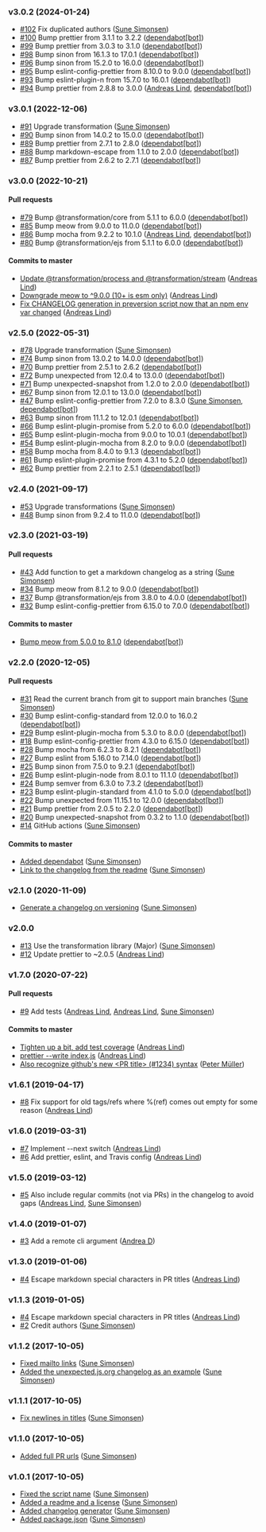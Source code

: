 ### v3.0.2 (2024-01-24)

- [#102](https://github.com/sunesimonsen/offline-github-changelog/pull/102) Fix duplicated authors ([Sune Simonsen](mailto:sune@we-knowhow.dk))
- [#100](https://github.com/sunesimonsen/offline-github-changelog/pull/100) Bump prettier from 3.1.1 to 3.2.2 ([dependabot[bot]](mailto:49699333+dependabot[bot]@users.noreply.github.com))
- [#99](https://github.com/sunesimonsen/offline-github-changelog/pull/99) Bump prettier from 3.0.3 to 3.1.0 ([dependabot[bot]](mailto:49699333+dependabot[bot]@users.noreply.github.com))
- [#98](https://github.com/sunesimonsen/offline-github-changelog/pull/98) Bump sinon from 16.1.3 to 17.0.1 ([dependabot[bot]](mailto:49699333+dependabot[bot]@users.noreply.github.com))
- [#96](https://github.com/sunesimonsen/offline-github-changelog/pull/96) Bump sinon from 15.2.0 to 16.0.0 ([dependabot[bot]](mailto:49699333+dependabot[bot]@users.noreply.github.com))
- [#95](https://github.com/sunesimonsen/offline-github-changelog/pull/95) Bump eslint-config-prettier from 8.10.0 to 9.0.0 ([dependabot[bot]](mailto:49699333+dependabot[bot]@users.noreply.github.com))
- [#93](https://github.com/sunesimonsen/offline-github-changelog/pull/93) Bump eslint-plugin-n from 15.7.0 to 16.0.1 ([dependabot[bot]](mailto:49699333+dependabot[bot]@users.noreply.github.com))
- [#94](https://github.com/sunesimonsen/offline-github-changelog/pull/94) Bump prettier from 2.8.8 to 3.0.0 ([Andreas Lind](mailto:andreaslindpetersen@gmail.com), [dependabot[bot]](mailto:49699333+dependabot[bot]@users.noreply.github.com))

### v3.0.1 (2022-12-06)

- [#91](https://github.com/sunesimonsen/offline-github-changelog/pull/91) Upgrade transformation ([Sune Simonsen](mailto:sune@we-knowhow.dk))
- [#90](https://github.com/sunesimonsen/offline-github-changelog/pull/90) Bump sinon from 14.0.2 to 15.0.0 ([dependabot[bot]](mailto:49699333+dependabot[bot]@users.noreply.github.com))
- [#89](https://github.com/sunesimonsen/offline-github-changelog/pull/89) Bump prettier from 2.7.1 to 2.8.0 ([dependabot[bot]](mailto:49699333+dependabot[bot]@users.noreply.github.com))
- [#88](https://github.com/sunesimonsen/offline-github-changelog/pull/88) Bump markdown-escape from 1.1.0 to 2.0.0 ([dependabot[bot]](mailto:49699333+dependabot[bot]@users.noreply.github.com))
- [#87](https://github.com/sunesimonsen/offline-github-changelog/pull/87) Bump prettier from 2.6.2 to 2.7.1 ([dependabot[bot]](mailto:49699333+dependabot[bot]@users.noreply.github.com))

### v3.0.0 (2022-10-21)

#### Pull requests

- [#79](https://github.com/sunesimonsen/offline-github-changelog/pull/79) Bump @transformation\/core from 5.1.1 to 6.0.0 ([dependabot[bot]](mailto:49699333+dependabot[bot]@users.noreply.github.com))
- [#85](https://github.com/sunesimonsen/offline-github-changelog/pull/85) Bump meow from 9.0.0 to 11.0.0 ([dependabot[bot]](mailto:49699333+dependabot[bot]@users.noreply.github.com))
- [#86](https://github.com/sunesimonsen/offline-github-changelog/pull/86) Bump mocha from 9.2.2 to 10.1.0 ([Andreas Lind](mailto:andreaslindpetersen@gmail.com), [dependabot[bot]](mailto:49699333+dependabot[bot]@users.noreply.github.com))
- [#80](https://github.com/sunesimonsen/offline-github-changelog/pull/80) Bump @transformation\/ejs from 5.1.1 to 6.0.0 ([dependabot[bot]](mailto:49699333+dependabot[bot]@users.noreply.github.com))

#### Commits to master

- [Update @transformation\/process and @transformation\/stream](https://github.com/sunesimonsen/offline-github-changelog/commit/25fa63fac7a4b7cf3c93a3d047376d8c8bd6e8aa) ([Andreas Lind](mailto:andreaslindpetersen@gmail.com))
- [Downgrade meow to ^9.0.0 \(10+ is esm only\)](https://github.com/sunesimonsen/offline-github-changelog/commit/75c4422032c2b43668c638446a7be92216c675f0) ([Andreas Lind](mailto:andreaslindpetersen@gmail.com))
- [Fix CHANGELOG generation in preversion script now that an npm env var changed](https://github.com/sunesimonsen/offline-github-changelog/commit/e058f4f1bb049f4e129d08087237c7d966b5080c) ([Andreas Lind](mailto:andreaslindpetersen@gmail.com))

### v2.5.0 (2022-05-31)

- [#78](https://github.com/sunesimonsen/offline-github-changelog/pull/78) Upgrade transformation ([Sune Simonsen](mailto:sune@we-knowhow.dk))
- [#74](https://github.com/sunesimonsen/offline-github-changelog/pull/74) Bump sinon from 13.0.2 to 14.0.0 ([dependabot[bot]](mailto:49699333+dependabot[bot]@users.noreply.github.com))
- [#70](https://github.com/sunesimonsen/offline-github-changelog/pull/70) Bump prettier from 2.5.1 to 2.6.2 ([dependabot[bot]](mailto:49699333+dependabot[bot]@users.noreply.github.com))
- [#72](https://github.com/sunesimonsen/offline-github-changelog/pull/72) Bump unexpected from 12.0.4 to 13.0.0 ([dependabot[bot]](mailto:49699333+dependabot[bot]@users.noreply.github.com))
- [#71](https://github.com/sunesimonsen/offline-github-changelog/pull/71) Bump unexpected-snapshot from 1.2.0 to 2.0.0 ([dependabot[bot]](mailto:49699333+dependabot[bot]@users.noreply.github.com))
- [#67](https://github.com/sunesimonsen/offline-github-changelog/pull/67) Bump sinon from 12.0.1 to 13.0.0 ([dependabot[bot]](mailto:49699333+dependabot[bot]@users.noreply.github.com))
- [#47](https://github.com/sunesimonsen/offline-github-changelog/pull/47) Bump eslint-config-prettier from 7.2.0 to 8.3.0 ([Sune Simonsen](mailto:sune@we-knowhow.dk), [dependabot[bot]](mailto:49699333+dependabot[bot]@users.noreply.github.com))
- [#63](https://github.com/sunesimonsen/offline-github-changelog/pull/63) Bump sinon from 11.1.2 to 12.0.1 ([dependabot[bot]](mailto:49699333+dependabot[bot]@users.noreply.github.com))
- [#66](https://github.com/sunesimonsen/offline-github-changelog/pull/66) Bump eslint-plugin-promise from 5.2.0 to 6.0.0 ([dependabot[bot]](mailto:49699333+dependabot[bot]@users.noreply.github.com))
- [#65](https://github.com/sunesimonsen/offline-github-changelog/pull/65) Bump eslint-plugin-mocha from 9.0.0 to 10.0.1 ([dependabot[bot]](mailto:49699333+dependabot[bot]@users.noreply.github.com))
- [#54](https://github.com/sunesimonsen/offline-github-changelog/pull/54) Bump eslint-plugin-mocha from 8.2.0 to 9.0.0 ([dependabot[bot]](mailto:49699333+dependabot[bot]@users.noreply.github.com))
- [#58](https://github.com/sunesimonsen/offline-github-changelog/pull/58) Bump mocha from 8.4.0 to 9.1.3 ([dependabot[bot]](mailto:49699333+dependabot[bot]@users.noreply.github.com))
- [#61](https://github.com/sunesimonsen/offline-github-changelog/pull/61) Bump eslint-plugin-promise from 4.3.1 to 5.2.0 ([dependabot[bot]](mailto:49699333+dependabot[bot]@users.noreply.github.com))
- [#62](https://github.com/sunesimonsen/offline-github-changelog/pull/62) Bump prettier from 2.2.1 to 2.5.1 ([dependabot[bot]](mailto:49699333+dependabot[bot]@users.noreply.github.com))

### v2.4.0 (2021-09-17)

- [#53](https://github.com/sunesimonsen/offline-github-changelog/pull/53) Upgrade transformations ([Sune Simonsen](mailto:sune@we-knowhow.dk))
- [#48](https://github.com/sunesimonsen/offline-github-changelog/pull/48) Bump sinon from 9.2.4 to 11.0.0 ([dependabot[bot]](mailto:49699333+dependabot[bot]@users.noreply.github.com))

### v2.3.0 (2021-03-19)

#### Pull requests

- [#43](https://github.com/sunesimonsen/offline-github-changelog/pull/43) Add function to get a markdown changelog as a string ([Sune Simonsen](mailto:sune@we-knowhow.dk))
- [#34](https://github.com/sunesimonsen/offline-github-changelog/pull/34) Bump meow from 8.1.2 to 9.0.0 ([dependabot[bot]](mailto:49699333+dependabot[bot]@users.noreply.github.com))
- [#37](https://github.com/sunesimonsen/offline-github-changelog/pull/37) Bump @transformation\/ejs from 3.8.0 to 4.0.0 ([dependabot[bot]](mailto:49699333+dependabot[bot]@users.noreply.github.com))
- [#32](https://github.com/sunesimonsen/offline-github-changelog/pull/32) Bump eslint-config-prettier from 6.15.0 to 7.0.0 ([dependabot[bot]](mailto:49699333+dependabot[bot]@users.noreply.github.com))

#### Commits to master

- [Bump meow from 5.0.0 to 8.1.0](https://github.com/sunesimonsen/offline-github-changelog/commit/b1ba32a3d586eec0dde3c94dc338b4a7de528d29) ([dependabot[bot]](mailto:49699333+dependabot[bot]@users.noreply.github.com))

### v2.2.0 (2020-12-05)

#### Pull requests

- [#31](https://github.com/sunesimonsen/offline-github-changelog/pull/31) Read the current branch from git to support main branches ([Sune Simonsen](mailto:sune@we-knowhow.dk))
- [#30](https://github.com/sunesimonsen/offline-github-changelog/pull/30) Bump eslint-config-standard from 12.0.0 to 16.0.2 ([dependabot[bot]](mailto:49699333+dependabot[bot]@users.noreply.github.com))
- [#29](https://github.com/sunesimonsen/offline-github-changelog/pull/29) Bump eslint-plugin-mocha from 5.3.0 to 8.0.0 ([dependabot[bot]](mailto:49699333+dependabot[bot]@users.noreply.github.com))
- [#18](https://github.com/sunesimonsen/offline-github-changelog/pull/18) Bump eslint-config-prettier from 4.3.0 to 6.15.0 ([dependabot[bot]](mailto:49699333+dependabot[bot]@users.noreply.github.com))
- [#28](https://github.com/sunesimonsen/offline-github-changelog/pull/28) Bump mocha from 6.2.3 to 8.2.1 ([dependabot[bot]](mailto:49699333+dependabot[bot]@users.noreply.github.com))
- [#27](https://github.com/sunesimonsen/offline-github-changelog/pull/27) Bump eslint from 5.16.0 to 7.14.0 ([dependabot[bot]](mailto:49699333+dependabot[bot]@users.noreply.github.com))
- [#25](https://github.com/sunesimonsen/offline-github-changelog/pull/25) Bump sinon from 7.5.0 to 9.2.1 ([dependabot[bot]](mailto:49699333+dependabot[bot]@users.noreply.github.com))
- [#26](https://github.com/sunesimonsen/offline-github-changelog/pull/26) Bump eslint-plugin-node from 8.0.1 to 11.1.0 ([dependabot[bot]](mailto:49699333+dependabot[bot]@users.noreply.github.com))
- [#24](https://github.com/sunesimonsen/offline-github-changelog/pull/24) Bump semver from 6.3.0 to 7.3.2 ([dependabot[bot]](mailto:49699333+dependabot[bot]@users.noreply.github.com))
- [#23](https://github.com/sunesimonsen/offline-github-changelog/pull/23) Bump eslint-plugin-standard from 4.1.0 to 5.0.0 ([dependabot[bot]](mailto:49699333+dependabot[bot]@users.noreply.github.com))
- [#22](https://github.com/sunesimonsen/offline-github-changelog/pull/22) Bump unexpected from 11.15.1 to 12.0.0 ([dependabot[bot]](mailto:49699333+dependabot[bot]@users.noreply.github.com))
- [#21](https://github.com/sunesimonsen/offline-github-changelog/pull/21) Bump prettier from 2.0.5 to 2.2.0 ([dependabot[bot]](mailto:49699333+dependabot[bot]@users.noreply.github.com))
- [#20](https://github.com/sunesimonsen/offline-github-changelog/pull/20) Bump unexpected-snapshot from 0.3.2 to 1.1.0 ([dependabot[bot]](mailto:49699333+dependabot[bot]@users.noreply.github.com))
- [#14](https://github.com/sunesimonsen/offline-github-changelog/pull/14) GitHub actions ([Sune Simonsen](mailto:sune@we-knowhow.dk))

#### Commits to master

- [Added dependabot](https://github.com/sunesimonsen/offline-github-changelog/commit/27004ebc65444b3a554d948fa5a2749aab16f523) ([Sune Simonsen](mailto:sune@we-knowhow.dk))
- [Link to the changelog from the readme](https://github.com/sunesimonsen/offline-github-changelog/commit/135264db94c4330d2dd404c99b306725c4a79569) ([Sune Simonsen](mailto:sune@we-knowhow.dk))

### v2.1.0 (2020-11-09)

- [Generate a changelog on versioning](https://github.com/sunesimonsen/offline-github-changelog/commit/837512824b5b07403116ea448eeef8018fdcd399) ([Sune Simonsen](mailto:sune@we-knowhow.dk))

### v2.0.0

- [#13](https://github.com/sunesimonsen/offline-github-changelog/pull/13) Use the transformation library \(Major\) ([Sune Simonsen](mailto:sune@we-knowhow.dk))
- [#12](https://github.com/sunesimonsen/offline-github-changelog/pull/12) Update prettier to ~2.0.5 ([Andreas Lind](mailto:andreaslindpetersen@gmail.com))

### v1.7.0 (2020-07-22)

#### Pull requests

- [#9](https://github.com/sunesimonsen/offline-github-changelog/pull/9) Add tests ([Andreas Lind](mailto:andreas.lind@peakon.com), [Andreas Lind](mailto:andreaslindpetersen@gmail.com), [Sune Simonsen](mailto:sune@we-knowhow.dk))

#### Commits to master

- [Tighten up a bit, add test coverage](https://github.com/sunesimonsen/offline-github-changelog/commit/daa9eecceaee254eeda99bc878466043b0ddff7e) ([Andreas Lind](mailto:andreaslindpetersen@gmail.com))
- [prettier --write index.js](https://github.com/sunesimonsen/offline-github-changelog/commit/016a4274677b63a8fcf687be1fa8aabe91cabf26) ([Andreas Lind](mailto:andreaslindpetersen@gmail.com))
- [Also recognize github's new &lt;PR title&gt; \(\#1234\) syntax](https://github.com/sunesimonsen/offline-github-changelog/commit/51512c0a606ec8968c97fca1449f325cf10b6e07) ([Peter Müller](mailto:munter@fumle.dk))

### v1.6.1 (2019-04-17)

- [#8](https://github.com/sunesimonsen/offline-github-changelog/pull/8) Fix support for old tags\/refs where %\(ref\) comes out empty for some reason ([Andreas Lind](mailto:andreaslindpetersen@gmail.com))

### v1.6.0 (2019-03-31)

- [#7](https://github.com/sunesimonsen/offline-github-changelog/pull/7) Implement --next switch ([Andreas Lind](mailto:andreaslindpetersen@gmail.com))
- [#6](https://github.com/sunesimonsen/offline-github-changelog/pull/6) Add prettier, eslint, and Travis config ([Andreas Lind](mailto:andreaslindpetersen@gmail.com))

### v1.5.0 (2019-03-12)

- [#5](https://github.com/sunesimonsen/offline-github-changelog/pull/5) Also include regular commits \(not via PRs\) in the changelog to avoid gaps ([Andreas Lind](mailto:andreaslindpetersen@gmail.com), [Sune Simonsen](mailto:sune@we-knowhow.dk))

### v1.4.0 (2019-01-07)

- [#3](https://github.com/sunesimonsen/offline-github-changelog/pull/3) Add a remote cli argument ([Andrea D](mailto:nkjoep@gmail.com))

### v1.3.0 (2019-01-06)

- [#4](https://github.com/sunesimonsen/offline-github-changelog/pull/4) Escape markdown special characters in PR titles ([Andreas Lind](mailto:andreaslindpetersen@gmail.com))

### v1.1.3 (2019-01-05)

- [#4](https://github.com/sunesimonsen/offline-github-changelog/pull/4) Escape markdown special characters in PR titles ([Andreas Lind](mailto:andreaslindpetersen@gmail.com))
- [#2](https://github.com/sunesimonsen/offline-github-changelog/pull/2) Credit authors ([Sune Simonsen](mailto:sune@we-knowhow.dk))

### v1.1.2 (2017-10-05)

- [Fixed mailto links](https://github.com/sunesimonsen/offline-github-changelog/commit/8012dbdf6f873a8c825264c062b6141d8b2f2490) ([Sune Simonsen](mailto:sune@we-knowhow.dk))
- [Added the unexpected.js.org changelog as an example](https://github.com/sunesimonsen/offline-github-changelog/commit/56f5aa60d7e6627b77d68ca851faf4abdb41be1b) ([Sune Simonsen](mailto:sune@we-knowhow.dk))

### v1.1.1 (2017-10-05)

- [Fix newlines in titles](https://github.com/sunesimonsen/offline-github-changelog/commit/08ff6fe4253b8deb06d9ec631e5ff98dc0bcb143) ([Sune Simonsen](mailto:sune@we-knowhow.dk))

### v1.1.0 (2017-10-05)

- [Added full PR urls](https://github.com/sunesimonsen/offline-github-changelog/commit/7a8de449dadb62571bfb82192511b0a9f9890008) ([Sune Simonsen](mailto:sune@we-knowhow.dk))

### v1.0.1 (2017-10-05)

- [Fixed the script name](https://github.com/sunesimonsen/offline-github-changelog/commit/c3c53dbe11c0c0682939821daf33b34453958242) ([Sune Simonsen](mailto:sune@we-knowhow.dk))
- [Added a readme and a license](https://github.com/sunesimonsen/offline-github-changelog/commit/4bb297d8d2a85fd363f5217444f3a424b4f685b0) ([Sune Simonsen](mailto:sune@we-knowhow.dk))
- [Added changelog generator](https://github.com/sunesimonsen/offline-github-changelog/commit/fd8508e573f2aaf1834bcc3784d0cacaf94acdda) ([Sune Simonsen](mailto:sune@we-knowhow.dk))
- [Added package.json](https://github.com/sunesimonsen/offline-github-changelog/commit/11fec96aeb5d53a78ca9d5f8be24dd99607c7c35) ([Sune Simonsen](mailto:sune@we-knowhow.dk))
